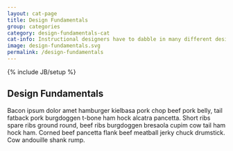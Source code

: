 ```yaml
---
layout: cat-page
title: Design Fundamentals
group: categories
category: design-fundamentals-cat
cat-info: Instructional designers have to dabble in many different design competencies to create elearning, instructional systems, presentations, and more. Learning design basics is essential to all of them. Get up to speed on the fundamentals of good design.
image: design-fundamentals.svg
permalink: /design-fundamentals
---
```

{% include JB/setup %}

## Design Fundamentals

Bacon ipsum dolor amet hamburger kielbasa pork chop beef pork belly, tail fatback pork burgdoggen t-bone ham hock alcatra pancetta. Short ribs spare ribs ground round, beef ribs burgdoggen bresaola cupim cow tail ham hock ham. Corned beef pancetta flank beef meatball jerky chuck drumstick. Cow andouille shank rump.
